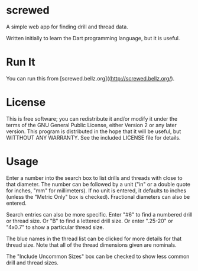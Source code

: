 # screwed

A simple web app for finding drill and thread data.

Written initially to learn the Dart programming language, but it is useful.

# Run It

You can run this from [screwed.bellz.org]((http://screwed.bellz.org/).

# License

This is free software; you can redistribute it and/or modify it under the
terms of the GNU General Public License, either Version 2 or any later
version.  This program is distributed in the hope that it will be useful,
but WITTHOUT ANY WARRANTY.  See the included LICENSE file for details.

# Usage

Enter a number into the search box to list drills and threads with close to
that diameter.  The number can be followed by a unit ("in" or a double quote
for inches, "mm" for millimeters).  If no unit is entered, it defaults to
inches (unless the "Metric Only" box is checked).  Fractional diameters can
also be entered.

Search entries can also be more specific.  Enter "#6" to find a numbered drill
or thread size.  Or "B" to find a lettered drill size.  Or enter ".25-20" or
"4x0.7" to show a particular thread size.

The blue names in the thread list can be clicked for more details for that
thread size.  Note that all of the thread dimensions given are nominals.

The "Include Uncommon Sizes" box can be checked to show less common drill and
thread sizes.
